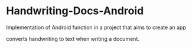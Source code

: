 # Handwriting-Docs-Android

Implementation of Android function in a project that aims to create an app

converts handwriting to text when writing a document.
